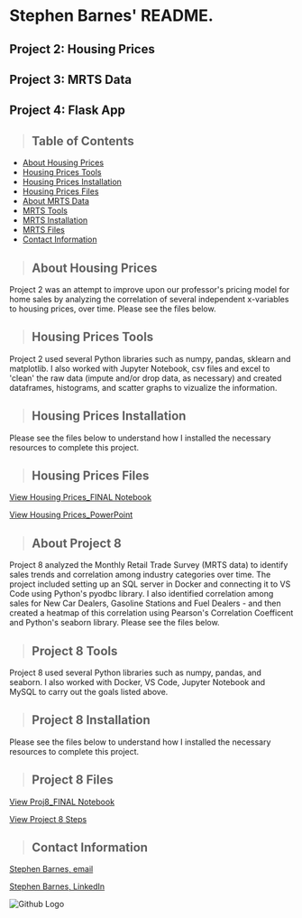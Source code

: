 # Stephen Barnes' README. 
## Project 2: Housing Prices
## Project 3: MRTS Data
## Project 4: Flask App

>## Table of Contents
* [About Housing Prices](#about-housing-prices)
* [Housing Prices Tools](#housing-prices-tools)
* [Housing Prices Installation](#housing-prices-installation)
* [Housing Prices Files](#housing-prices-files)
* [About MRTS Data](#mrts-data)
* [MRTS Tools](#mrts-tools)
* [MRTS Installation](#mrts-installation)
* [MRTS Files](#mrts-files)
* [Contact Information](#contact)


<a class="anchor" id="about-housing-prices"></a>
>## About Housing Prices
Project 2 was an attempt to improve upon our professor's pricing model for home sales by analyzing the correlation of several independent x-variables to housing prices, over time. Please see the files below.

<a class="anchor" id="housing-prices-tools"></a>
>## Housing Prices Tools
Project 2 used several Python libraries such as numpy, pandas, sklearn and matplotlib. I also worked with Jupyter Notebook, csv files and excel to 'clean' the raw data (impute and/or drop data, as necessary) and created dataframes, histograms, and scatter graphs to vizualize the information.

<a class="anchor" id="housing-prices-installation"></a>
>## Housing Prices Installation
Please see the files below to understand how I installed the necessary resources to complete this project.


<a class="anchor" id="housing-prices-files"></a>
>## Housing Prices Files

[View Housing Prices_FINAL Notebook](Housing_Prices_FINAL.ipynb)

[View Housing Prices_PowerPoint](Housing_Prices%20PowerPoint.pptx)


<a class="anchor" id="about-project-8"></a>
>## About Project 8
Project 8 analyzed the Monthly Retail Trade Survey (MRTS data) to identify sales trends and correlation among industry categories over time. The project included setting up an SQL server in Docker and connecting it to VS Code using Python's pyodbc library. I also identified correlation among sales for New Car Dealers, Gasoline Stations and Fuel Dealers - and then created a heatmap of this correlation using Pearson's Correlation Coefficent and Python's seaborn library. Please see the files below. 

<a class="anchor" id="project-8-tools"></a>
>## Project 8 Tools
Project 8 used several Python libraries such as numpy, pandas, and seaborn. I also worked with Docker, VS Code, Jupyter Notebook and MySQL to carry out the goals listed above.

<a class="anchor" id="project-8-installation"></a>
>## Project 8 Installation
Please see the files below to understand how I installed the necessary resources to complete this project.

<a class="anchor" id="project-8-files"></a>
>## Project 8 Files
[View Proj8_FINAL Notebook](Project8_FINAL.py.ipynb)

[View Project 8 Steps](Project%208%20Steps%20Taken.docx)


<a class="anchor" id="contact"></a>
>## Contact Information
[Stephen Barnes, email](snbarnesaz@gmail.com)

[Stephen Barnes, LinkedIn](https://www.linkedin.com/in/stephen-barnes-482499101/)


![Github Logo](https://github.githubassets.com/images/modules/logos_page/Octocat.png "Github logo - markdown")
